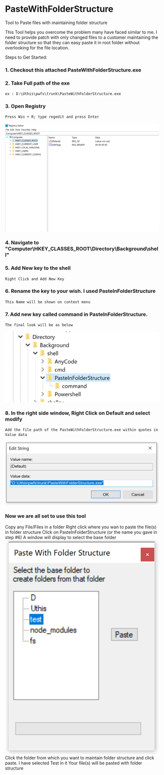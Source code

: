 # PasteWithFolderStructure
Tool to Paste files with maintaining folder structure

This Tool helps you overcome the problem many have faced similar to me.
I need to provide patch with only changed files to a customer maintaining the folder structure so that they can easy paste it in root folder without overlooking for the file location.

Steps to Get Started:
### 1. Checkout this attached PasteWithFolderStructure.exe
### 2. Take Full path of the exe
    ex : D:\Uthis\pwfs\trunk\PasteWithFolderStructure.exe
### 3. Open Registry 
    Press Win + R; type regedit and press Enter
    
![Registry](https://github.com/uthistran/pastewithfolderstructure/blob/master/blob/master/images/1.PNG)

### 4. Navigate to "Computer\HKEY_CLASSES_ROOT\Directory\Background\shell"

### 5. Add New key to the shell
    Right Click and Add New Key
    
### 6. Rename the key to your wish. I used PasteInFolderStructure
    This Name will be shown on context menu

### 7. Add new key called command in PasteInFolderStructure.
    The final look will be as below
![Registry2](https://github.com/uthistran/pastewithfolderstructure/blob/master/blob/master/images/2.PNG)


### 8. In the right side window, Right Click on Default and select modify
    Add the file path of the PasteWithFolderStructure.exe within quotes in Value data
![Registry3](https://github.com/uthistran/pastewithfolderstructure/blob/master/blob/master/images/3.PNG)    


### Now we are all set to use this tool

Copy any File/Files in a folder
Right click where you wan to paste the file(s) in folder structure
Click on PasteInFolderStructure (or the name you gave in step #6)
A window will display to select the base folder
![Tool1](https://github.com/uthistran/pastewithfolderstructure/blob/master/blob/master/images/4.PNG)  
Click the folder from which you want to maintain folder structure and click paste. I have selected Test in it
Your file(s) will be pasted with folder structure
